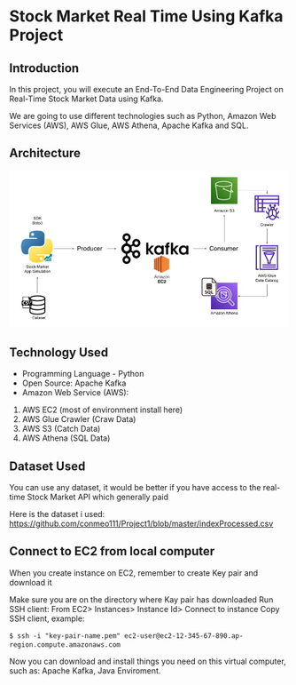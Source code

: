 # Stock Market Real Time Using Kafka Project

## Introduction 
In this project, you will execute an End-To-End Data Engineering Project on Real-Time Stock Market Data using Kafka.

We are going to use different technologies such as Python, Amazon Web Services (AWS), AWS Glue, AWS Athena, Apache Kafka and SQL.

## Architecture 
<img src="Architecture.jpg">

## Technology Used
- Programming Language - Python
- Open Source: Apache Kafka
- Amazon Web Service (AWS):

1. AWS EC2 (most of environment install here)
2. AWS Glue Crawler (Craw Data)
3. AWS S3 (Catch Data)
4. AWS Athena (SQL Data)


## Dataset Used
You can use any dataset, it would be better if you have access to the real-time Stock Market API which generally paid

Here is the dataset i used:
https://github.com/conmeo111/Project1/blob/master/indexProcessed.csv

## Connect to EC2 from local computer
When you create instance on EC2, remember to create Key pair and download it

Make sure you are on the directory where Kay pair has downloaded
Run SSH client: 
From EC2> Instances> Instance Id> Connect to instance
Copy SSH client, example:
  ```
  $ ssh -i "key-pair-name.pem" ec2-user@ec2-12-345-67-890.ap-region.compute.amazonaws.com
  ```

Now you can download and install things you need on this virtual computer, such as: Apache Kafka, Java Enviroment.





